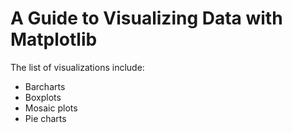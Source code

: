 # A Guide to Visualizing Data with Matplotlib

The list of visualizations include:

 - Barcharts
 - Boxplots
 - Mosaic plots
 - Pie charts
